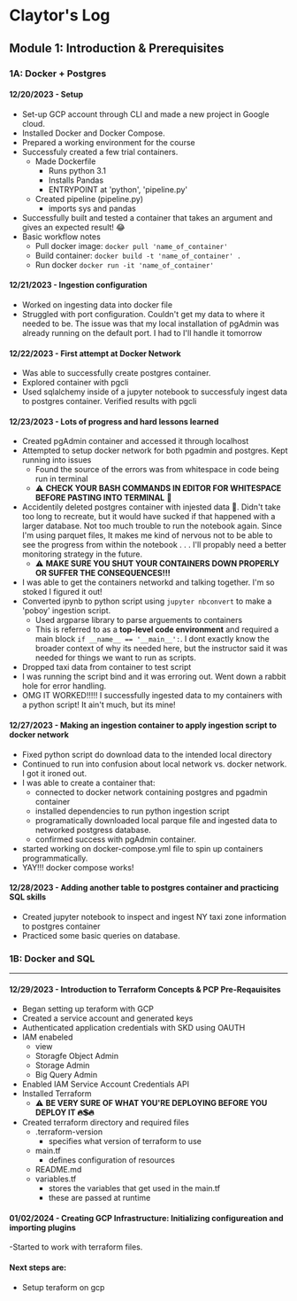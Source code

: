 # Claytor's Log

## Module 1: Introduction & Prerequisites

### 1A: Docker + Postgres

#### 12/20/2023 - Setup

- Set-up GCP account through CLI and made a new project in Google cloud.
- Installed Docker and Docker Compose.
- Prepared a working environment for the course
- Successfuly created a few trial containers.
  - Made Dockerfile
    - Runs python 3.1
    - Installs Pandas
    - ENTRYPOINT at 'python', 'pipeline.py'
  - Created pipeline (pipeline.py)
    - imports sys and pandas
- Successfully built and tested a container that takes an argument and gives an expected result! 😂
- Basic workflow notes
  - Pull docker image: `docker pull 'name_of_container'`
  - Build container: `docker build -t 'name_of_container' .`
  - Run docker `docker run -it 'name_of_container'`

#### 12/21/2023 - Ingestion configuration

- Worked on ingesting data into docker file
- Struggled with port configuration.  Couldn't get my data to where it needed to be.  The issue was that my local installation of pgAdmin was already running on the default port.  I had to I'll handle it tomorrow

#### 12/22/2023 - First attempt at Docker Network

- Was able to successfully create postgres container.
- Explored container with pgcli
- Used sqlalchemy inside of a jupyter notebook to successfuly ingest data to postgres container.  Verified results with pgcli

#### 12/23/2023 - Lots of progress and hard lessons learned

- Created pgAdmin container and accessed it through localhost
- Attempted to setup docker network for both pgadmin and postgres. Kept running into issues
  - Found the source of the errors was from whitespace in code being run in terminal
  - ⚠️ **CHECK YOUR BASH COMMANDS IN EDITOR FOR WHITESPACE BEFORE PASTING INTO TERMINAL** 😤
- Accidentily deleted postgres container with injested data  🥴.  Didn't take too long to recreate, but it would have sucked if that happened with a larger database.  Not too much trouble to run the notebook again.  Since I'm using parquet files, It makes me kind of nervous not to be able to see the progress from within the notebook . . . I'll propably need a better monitoring strategy in the future.
  - ⚠️ **MAKE SURE YOU SHUT YOUR CONTAINERS DOWN PROPERLY OR SUFFER THE CONSEQUENCES!!!**
- I was able to get the containers networkd and talking together.  I'm so stoked I figured it out!
- Converted ipynb to python script using `jupyter nbconvert` to make a 'poboy' ingestion script.
  - Used argparse library to parse arguements to containers
  - This is referred to as a **top-level code environment**  and required a main block `if __name__ == '__main__':`.  I dont exactly know the broader context of why its needed here, but the instructor said it was needed for things we want to run as scripts.
- Dropped taxi data from container to test script
- I was running the script bind and it was erroring out.  Went down a rabbit hole for error handling.
- OMG IT WORKED!!!!!  I successfully ingested data to my containers with a python script!  It ain't much, but its mine!

#### **12/27/2023** - Making an ingestion container to apply ingestion script to docker network

- Fixed python script do download data to the intended local directory
- Continued to run into confusion about local network vs. docker network.  I got it ironed out.
- I was able to create a container that:
  - connected to docker network containing postgres and pgadmin container
  - installed dependencies to run python ingestion script
  - programatically downloaded local parque file and ingested data to networked postgress database.
  - confirmed success with pgAdmin container.
- started working on docker-compose.yml file to spin up containers programmatically.
- YAY!!! docker compose works!

#### **12/28/2023** - Adding another table to postgres container and practicing SQL skills

- Created jupyter notebook to inspect and ingest NY taxi zone information to postgres container
- Practiced some basic queries on database.

### 1B: Docker and SQL

--------------------

#### **12/29/2023** - Introduction to Terraform Concepts & PCP Pre-Reqauisites

- Began setting up teraform with GCP
- Created a service account and generated keys
- Authenticated application credentials with SKD using OAUTH
- IAM enabeled
  - view
  - Storagfe Object Admin
  - Storage Admin
  - Big Query Admin
- Enabled IAM Service Account Credentials API
- Installed Terraform
  - ⚠️ **BE VERY SURE OF WHAT YOU'RE DEPLOYING BEFORE YOU DEPLOY IT 🔥💲🔥**
- Created terraform directory and required files
  - .terraform-version
    - specifies what version of terraform to use
  - main.tf
    - defines configuration of resources
  - README.md
  - variables.tf
    - stores the variables that get used in the main.tf
    - these are passed at runtime 

#### **01/02/2024** - Creating GCP Infrastructure: Initializing configureation and importing plugins

-Started to work with terraform files.


#### **Next steps are:**

- Setup teraform on gcp
